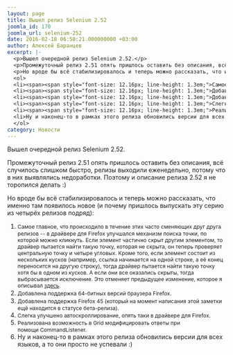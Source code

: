 ```yaml
---
layout: page
title: Вышел релиз Selenium 2.52
joomla_id: 170
joomla_url: selenium-252
date: 2016-02-18 06:58:21.000000000 +03:00
author: Алексей Баранцев
excerpt: |-
  <p>Вышел очередной релиз Selenium 2.52.</p>
  <p>Промежуточный релиз 2.51 опять пришлось оставить без описания, всё случилось слишком быстро, релизы выходили еженедельно, потому что в них выявлялись недоработки. Поэтому и описание релиза 2.52 я не торопился делать :)</p>
  <p>Но вроде бы всё стабилизировалось и теперь можно рассказать, что именно там появилось новое (и почему пришлось выпускать эту серию из четырёх релизов подряд):</p>
  <ol>
  <li><span><span style="font-size: 12.16px; line-height: 1.3em;">Самое главное, что происходило в течение этих часто сменяющих друг друга релизов -- в драйвере для Firefox улучшался механизм поиска точки, по которой можно кликнуть. Если элемент частично скрыт другим элементом, то драйвер пытается найти такую точку, которая не скрыта, он теперь проверяет центральную точку и четыре угловых. Кроме того, если элемент состоит из нескольких кусков (например, ссылка начинается на одной строке, а её конец переносится на другую строку), тогда драйвер пытается найти такую точку хотя бы в одном из кусков. А если они все оказались скрыты, тогда выбрасывается исключение. Это отменяет предыдущее изменение, которое я описывал </span><a href="blog/159-click-topmost-elemnt.html" style="font-size: 12.16px; line-height: 1.3em;">здесь</a><span style="font-size: 12.16px; line-height: 1.3em;">.</span></span></li>
  <li><span><span style="font-size: 12.16px; line-height: 1.3em;">Добавлена поддержка 64-битных версий браузера Firefox.</span></span></li>
  <li><span><span style="font-size: 12.16px; line-height: 1.3em;">Добавлена поддержка Firefox 45 (который на момент написания этой заметки ещё находится в статусе бета-релиза).</span></span></li>
  <li><span><span style="font-size: 12.16px; line-height: 1.3em;">Слегка улучшено автоскроллирование, опять таки в драйвере для Firefox.</span></span></li>
  <li><span><span style="font-size: 12.16px; line-height: 1.3em;">Реализована возможность в Grid модифицировать ответы при помощи CommandListener.</span></span></li>
  <li>Ну и наконец-то в рамках этого релиза обновились версии для всех языков, а то они просто не успевали :)</li>
  </ol>
category: Новости
---
```

<p>Вышел очередной релиз Selenium 2.52.</p>
<p>Промежуточный релиз 2.51 опять пришлось оставить без описания, всё случилось слишком быстро, релизы выходили еженедельно, потому что в них выявлялись недоработки. Поэтому и описание релиза 2.52 я не торопился делать :)</p>
<p>Но вроде бы всё стабилизировалось и теперь можно рассказать, что именно там появилось новое (и почему пришлось выпускать эту серию из четырёх релизов подряд):</p>
<ol>
<li><span><span style="font-size: 12.16px; line-height: 1.3em;">Самое главное, что происходило в течение этих часто сменяющих друг друга релизов -- в драйвере для Firefox улучшался механизм поиска точки, по которой можно кликнуть. Если элемент частично скрыт другим элементом, то драйвер пытается найти такую точку, которая не скрыта, он теперь проверяет центральную точку и четыре угловых. Кроме того, если элемент состоит из нескольких кусков (например, ссылка начинается на одной строке, а её конец переносится на другую строку), тогда драйвер пытается найти такую точку хотя бы в одном из кусков. А если они все оказались скрыты, тогда выбрасывается исключение. Это отменяет предыдущее изменение, которое я описывал </span><a href="blog/159-click-topmost-elemnt.html" style="font-size: 12.16px; line-height: 1.3em;">здесь</a><span style="font-size: 12.16px; line-height: 1.3em;">.</span></span></li>
<li><span><span style="font-size: 12.16px; line-height: 1.3em;">Добавлена поддержка 64-битных версий браузера Firefox.</span></span></li>
<li><span><span style="font-size: 12.16px; line-height: 1.3em;">Добавлена поддержка Firefox 45 (который на момент написания этой заметки ещё находится в статусе бета-релиза).</span></span></li>
<li><span><span style="font-size: 12.16px; line-height: 1.3em;">Слегка улучшено автоскроллирование, опять таки в драйвере для Firefox.</span></span></li>
<li><span><span style="font-size: 12.16px; line-height: 1.3em;">Реализована возможность в Grid модифицировать ответы при помощи CommandListener.</span></span></li>
<li>Ну и наконец-то в рамках этого релиза обновились версии для всех языков, а то они просто не успевали :)</li>
</ol>
